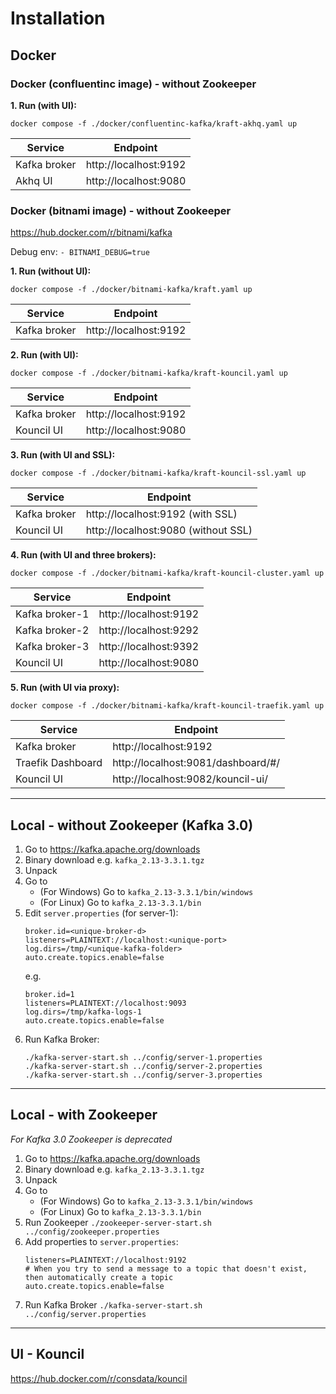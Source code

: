 # Installation

## Docker

### Docker (confluentinc image) - without Zookeeper

**1. Run (with UI):**

```shell
docker compose -f ./docker/confluentinc-kafka/kraft-akhq.yaml up
```

| Service      | Endpoint              |
|--------------|-----------------------|
| Kafka broker | http://localhost:9192 |
| Akhq UI      | http://localhost:9080 |

### Docker (bitnami image) - without Zookeeper

https://hub.docker.com/r/bitnami/kafka

Debug env: `- BITNAMI_DEBUG=true`

**1. Run (without UI):**

```shell
docker compose -f ./docker/bitnami-kafka/kraft.yaml up
```

| Service      | Endpoint              |
|--------------|-----------------------|
| Kafka broker | http://localhost:9192 |

**2. Run (with UI):**

```shell
docker compose -f ./docker/bitnami-kafka/kraft-kouncil.yaml up
```

| Service      | Endpoint              |
|--------------|-----------------------|
| Kafka broker | http://localhost:9192 |
| Kouncil UI   | http://localhost:9080 |

**3. Run (with UI and SSL):**

```shell
docker compose -f ./docker/bitnami-kafka/kraft-kouncil-ssl.yaml up
```

| Service      | Endpoint                            |
|--------------|-------------------------------------|
| Kafka broker | http://localhost:9192 (with SSL)    |
| Kouncil UI   | http://localhost:9080 (without SSL) |

**4. Run (with UI and three brokers):**

```shell
docker compose -f ./docker/bitnami-kafka/kraft-kouncil-cluster.yaml up
```

| Service        | Endpoint              |
|----------------|-----------------------|
| Kafka broker-1 | http://localhost:9192 |
| Kafka broker-2 | http://localhost:9292 |
| Kafka broker-3 | http://localhost:9392 |
| Kouncil UI     | http://localhost:9080 |

**5. Run (with UI via proxy):**

```shell
docker compose -f ./docker/bitnami-kafka/kraft-kouncil-traefik.yaml up
```

| Service           | Endpoint                           |
|-------------------|------------------------------------|
| Kafka broker      | http://localhost:9192              |
| Traefik Dashboard | http://localhost:9081/dashboard/#/ |
| Kouncil UI        | http://localhost:9082/kouncil-ui/  |

-------------------------------------------------------------------

## Local - without Zookeeper (Kafka 3.0)

1. Go to https://kafka.apache.org/downloads
2. Binary download e.g. `kafka_2.13-3.3.1.tgz`
3. Unpack
4. Go to
    * (For Windows) Go to `kafka_2.13-3.3.1/bin/windows`
    * (For Linux) Go to `kafka_2.13-3.3.1/bin`
5. Edit `server.properties` (for server-1):
    ```
    broker.id=<unique-broker-d>
    listeners=PLAINTEXT://localhost:<unique-port>
    log.dirs=/tmp/<unique-kafka-folder>
    auto.create.topics.enable=false
   ```
   e.g.
    ```
    broker.id=1
    listeners=PLAINTEXT://localhost:9093
    log.dirs=/tmp/kafka-logs-1
    auto.create.topics.enable=false
    ```
6. Run Kafka Broker:
    ```shell
    ./kafka-server-start.sh ../config/server-1.properties
    ./kafka-server-start.sh ../config/server-2.properties
    ./kafka-server-start.sh ../config/server-3.properties
    ```

-------------------------------------------------------------------

## Local - with Zookeeper

*For Kafka 3.0 Zookeeper is deprecated*

1. Go to https://kafka.apache.org/downloads
2. Binary download e.g. `kafka_2.13-3.3.1.tgz`
3. Unpack
4. Go to
    * (For Windows) Go to `kafka_2.13-3.3.1/bin/windows`
    * (For Linux) Go to `kafka_2.13-3.3.1/bin`
5. Run Zookeeper `./zookeeper-server-start.sh ../config/zookeeper.properties`
6. Add properties to `server.properties`:
   ```properties
   listeners=PLAINTEXT://localhost:9192
   # When you try to send a message to a topic that doesn't exist, then automatically create a topic
   auto.create.topics.enable=false
   ```
7. Run Kafka Broker `./kafka-server-start.sh ../config/server.properties`

-------------------------------------------------------------------

## UI - Kouncil

https://hub.docker.com/r/consdata/kouncil
